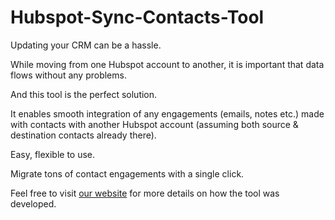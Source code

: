 # Hubspot-Sync-Contacts-Tool

Updating your CRM can be a hassle. 

While moving from one Hubspot account to another, it is important that data flows without any problems.

And this tool is the perfect solution.

It enables smooth integration of any engagements (emails, notes etc.) made with contacts with another Hubspot account (assuming both source & destination contacts already there).

Easy, flexible to use. 

Migrate tons of contact engagements with a single click.

Feel free to visit [our website](http://www.alliedc.com/hubspot-crm-integration-sync-contacts-tool//) for more details on how the tool was developed.
